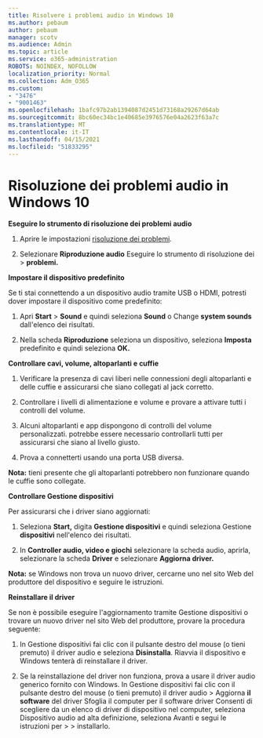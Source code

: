```yaml
---
title: Risolvere i problemi audio in Windows 10
ms.author: pebaum
author: pebaum
manager: scotv
ms.audience: Admin
ms.topic: article
ms.service: o365-administration
ROBOTS: NOINDEX, NOFOLLOW
localization_priority: Normal
ms.collection: Adm_O365
ms.custom:
- "3476"
- "9001463"
ms.openlocfilehash: 1bafc97b2ab1394087d2451d73168a29267d64ab
ms.sourcegitcommit: 8bc60ec34bc1e40685e3976576e04a2623f63a7c
ms.translationtype: MT
ms.contentlocale: it-IT
ms.lasthandoff: 04/15/2021
ms.locfileid: "51833295"
---
```

# <a name="troubleshooting-audio-issues-in-windows-10"></a>Risoluzione dei problemi audio in Windows 10

**Eseguire lo strumento di risoluzione dei problemi audio**

1.  Aprire le impostazioni [risoluzione dei problemi](ms-settings:troubleshoot).

2.  Selezionare **Riproduzione audio** Eseguire lo strumento di risoluzione dei  >  **problemi.**

**Impostare il dispositivo predefinito**

Se ti stai connettendo a un dispositivo audio tramite USB o HDMI, potresti dover impostare il dispositivo come predefinito:

1. Apri **Start**  >  **Sound** e quindi seleziona **Sound** o Change **system sounds** dall'elenco dei risultati.

2.  Nella scheda **Riproduzione** seleziona un dispositivo, seleziona **Imposta** predefinito e quindi seleziona **OK.**

**Controllare cavi, volume, altoparlanti e cuffie**

1. Verificare la presenza di cavi liberi nelle connessioni degli altoparlanti e delle cuffie e assicurarsi che siano collegati al jack corretto.

2. Controllare i livelli di alimentazione e volume e provare a attivare tutti i controlli del volume.

3. Alcuni altoparlanti e app dispongono di controlli del volume personalizzati. potrebbe essere necessario controllarli tutti per assicurarsi che siano al livello giusto.

4. Prova a connetterti usando una porta USB diversa.

**Nota:** tieni presente che gli altoparlanti potrebbero non funzionare quando le cuffie sono collegate.

**Controllare Gestione dispositivi**

Per assicurarsi che i driver siano aggiornati:

1. Seleziona **Start,** digita **Gestione dispositivi** e quindi seleziona Gestione **dispositivi** nell'elenco dei risultati.

2. In **Controller audio, video e giochi** selezionare la scheda audio, aprirla, selezionare la scheda **Driver** e selezionare **Aggiorna driver.**

**Nota:** se Windows non trova un nuovo driver, cercarne uno nel sito Web del produttore del dispositivo e seguire le istruzioni.

**Reinstallare il driver**

Se non è possibile eseguire l'aggiornamento tramite Gestione dispositivi o trovare un nuovo driver nel sito Web del produttore, provare la procedura seguente:

1. In Gestione dispositivi fai clic con il pulsante destro del mouse (o tieni premuto) il driver audio e seleziona **Disinstalla**. Riavvia il dispositivo e Windows tenterà di reinstallare il driver.

2. Se la reinstallazione del driver non funziona, prova a usare il driver audio generico fornito con Windows. In Gestione dispositivi fai clic con il pulsante destro del mouse (o tieni premuto) il driver audio > Aggiorna **il software** del driver Sfoglia il computer per il software driver Consenti di scegliere da un elenco di driver di dispositivo nel computer, seleziona Dispositivo audio ad alta definizione, seleziona Avanti e segui le istruzioni per  >    >  installarlo.  
